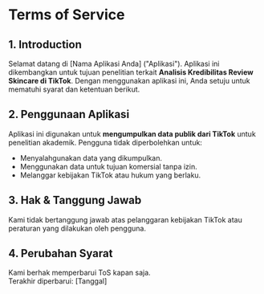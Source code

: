 # Terms of Service  

## 1. Introduction  
Selamat datang di [Nama Aplikasi Anda] ("Aplikasi"). Aplikasi ini dikembangkan untuk tujuan penelitian terkait **Analisis Kredibilitas Review Skincare di TikTok**. Dengan menggunakan aplikasi ini, Anda setuju untuk mematuhi syarat dan ketentuan berikut.  

## 2. Penggunaan Aplikasi  
Aplikasi ini digunakan untuk **mengumpulkan data publik dari TikTok** untuk penelitian akademik. Pengguna tidak diperbolehkan untuk:  
- Menyalahgunakan data yang dikumpulkan.  
- Menggunakan data untuk tujuan komersial tanpa izin.  
- Melanggar kebijakan TikTok atau hukum yang berlaku.  

## 3. Hak & Tanggung Jawab  
Kami tidak bertanggung jawab atas pelanggaran kebijakan TikTok atau peraturan yang dilakukan oleh pengguna.  

## 4. Perubahan Syarat  
Kami berhak memperbarui ToS kapan saja.  
Terakhir diperbarui: [Tanggal]  
